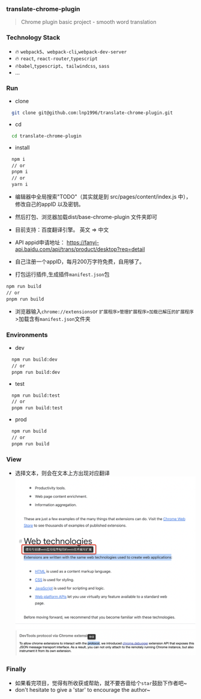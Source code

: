 ### translate-chrome-plugin

> Chrome plugin basic project - smooth word translation

### Technology Stack

- 🔥 `webpack5`、`webpack-cli`,`webpack-dev-server`
- 🔥 `react`, `react-router`,`typescript`
- 🔥`babel`,`typescript`、`tailwindcss`, `sass`
- ...

### Run

- clone

```bash
  git clone git@github.com:lnp1996/translate-chrome-plugin.git
```

- cd

```bash
  cd translate-chrome-plugin
```

- install

```bash
  npm i
  // or
  pnpm i
  // or
  yarn i
```

- 编辑器中全局搜索"TODO"（其实就是到 src/pages/content/index.js 中），修改自己的appID 以及密钥。
- 然后打包、浏览器加载dist/base-chrome-plugin 文件夹即可
- 目前支持：百度翻译引擎。 英文 => 中文
- API appid申请地址： https://fanyi-api.baidu.com/api/trans/product/desktop?req=detail
- 自己注册一个appID，每月200万字符免费，自用够了。

- 打包运行插件,生成插件`manifest.json`包

```bash
npm run build
// or
pnpm run build
```

- 浏览器输入`chrome://extensions`or `扩展程序>管理扩展程序>加载已解压的扩展程序`>加载含有`manifest.json`文件夹

### Environments

- dev

```bash
  npm run build:dev
  // or
  pnpm run build:dev
```

- test

```bash
  npm run build:test
  // or
  pnpm run build:test
```

- prod

```bash
  npm run build
  // or
  pnpm run build
```

### View

- 选择文本，则会在文本上方出现对应翻译
![](./src/assets/imgs/demo1.png)
![](./src/assets/imgs/demo2.png)


### Finally

- 如果看完项目，觉得有所收获或帮助，就不要吝啬给个`star`鼓励下作者吧~
- don't hesitate to give a 'star' to encourage the author~
